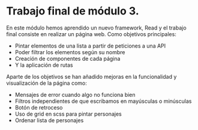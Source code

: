 # Trabajo final de módulo 3.
En este módulo hemos aprendido un nuevo framework, Read y el trabajo final consiste en realizar un página web. Como objetivos principales:
- Pintar elementos de una lista a partir de peticiones a una API
- Poder filtrar los elementos según su nombre
- Creación de componentes de cada página
- Y la aplicación de rutas

Aparte de los objetivos se han añadido mejoras en la funcionalidad y visualización de la página como:
- Mensajes de error cuando algo no funciona bien
- Filtros independientes de que escribamos en mayúsculas o minúsculas
- Botón de retroceso
- Uso de grid en scss para pintar personajes
- Ordenar lista de personajes 
